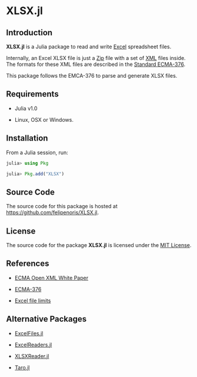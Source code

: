 
# XLSX.jl

## Introduction

**XLSX.jl** is a Julia package to read and write [Excel](https://products.office.com/excel) spreadsheet files.

Internally, an Excel XLSX file is just a [Zip](https://en.wikipedia.org/wiki/Zip_(file_format)) file with a set of [XML](https://en.wikipedia.org/wiki/XML) files inside.
The formats for these XML files are described in the [Standard ECMA-376](https://www.ecma-international.org/publications/standards/Ecma-376.htm).

This package follows the EMCA-376 to parse and generate XLSX files.

## Requirements

* Julia v1.0

* Linux, OSX or Windows.

## Installation

From a Julia session, run:

```julia
julia> using Pkg

julia> Pkg.add("XLSX")
```

## Source Code

The source code for this package is hosted at https://github.com/felipenoris/XLSX.jl.

## License

The source code for the package **XLSX.jl** is licensed under the [MIT License](https://raw.githubusercontent.com/felipenoris/XLSX.jl/master/LICENSE).

## References

* [ECMA Open XML White Paper](https://www.ecma-international.org/news/TC45_current_work/OpenXML%20White%20Paper.pdf)

* [ECMA-376](https://www.ecma-international.org/publications/standards/Ecma-376.htm)

* [Excel file limits](https://support.office.com/en-gb/article/excel-specifications-and-limits-1672b34d-7043-467e-8e27-269d656771c3)

## Alternative Packages

* [ExcelFiles.jl](https://github.com/davidanthoff/ExcelFiles.jl)

* [ExcelReaders.jl](https://github.com/davidanthoff/ExcelReaders.jl)

* [XLSXReader.jl](https://github.com/mpastell/XLSXReader.jl)

* [Taro.jl](https://github.com/aviks/Taro.jl)
